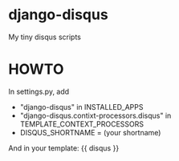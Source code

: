 django-disqus
=============

My tiny disqus scripts

HOWTO
=============

In settings.py, add
- "django-disqus" in INSTALLED_APPS
- "django-disqus.contixt-processors.disqus" in TEMPLATE_CONTEXT_PROCESSORS
- DISQUS_SHORTNAME = (your shortname)

And in your template: {{ disqus }}

